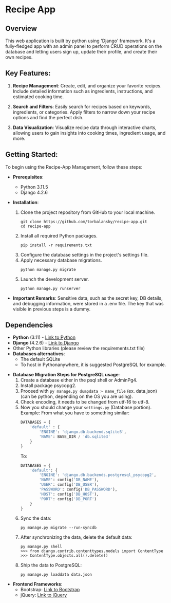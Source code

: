 # Recipe App
## Overview
This web application is built by python using 'Django' framework. It's a fully-fledged app with an admin panel to perform CRUD operations on the database and letting users sign up, update their profile, and create their own recipes. 

## Key Features:
1. **Recipe Management**: Create, edit, and organize your favorite recipes. Include detailed information such as ingredients, instructions, and estimated cooking time.

2. **Search and Filters**: Easily search for recipes based on keywords, ingredients, or categories. Apply filters to narrow down your recipe options and find the perfect dish. 

3. **Data Visualization**: Visualize recipe data through interactive charts, allowing users to gain insights into cooking times, ingredient usage, and more.

## Getting Started:
To begin using the Recipe-App Management, follow these steps:

+ **Prerequisites**:
    - Python 3.11.5
    - Django 4.2.6

+ **Installation**:
    1. Clone the project repository from GitHub to your local machine.
       ```
       git clone https://github.com/torbalansky/recipe-app.git
       cd recipe-app
       ```
    2. Install all required Python packages.
       ```
       pip install -r requirements.txt
       ```
    3. Configure the database settings in the project's settings file.
    4. Apply necessary database migrations.
       ```
       python manage.py migrate
       ```
    5. Launch the development server.
       ```
       python manage.py runserver
       ```

+ **Important Remarks**:
    Sensitive data, such as the secret key, DB details, and debugging information, were stored in a .env file. The key that was visible in previous steps is a dummy.

## Dependencies
* **Python** (3.11) - [Link to Python](https://www.python.org/)
* **Django** (4.2.6) - [Link to Django](https://www.djangoproject.com/)
* Other Python libraries (please review the requirements.txt file)
* **Databases alternatives**:
    * The default SQLite
    * To host in Pythonanywhere, it is suggested PostgreSQL for example.

+ **Database Migration Steps for PostgreSQL usage**:
    1. Create a database either in the psql shell or AdminPg4.
    2. Install package psycopg2.
    3. Proceed with `py manage.py dumpdata > name_file` (ex. data.json) (can be python, depending on the OS you are using).
    4. Check encoding, it needs to be changed from utf-16 to utf-8.
    5. Now you should change your `settings.py` (Database portion).
       Example: 
       From what you have to something similar:
       ```python
       DATABASES = {
           'default' : {
               'ENGINE': 'django.db.backend.sqlite3',
               'NAME': BASE_DIR / 'db.sqlite3'
           }
       }
       ```
       To:
       ```python
       DATABASES = {
           'default': {
               'ENGINE': 'django.db.backends.postgresql_psycopg2',
               'NAME': config('DB_NAME'),
               'USER': config('DB_USER'),
               'PASSWORD': config('DB_PASSWORD'),
               'HOST': config('DB_HOST'),
               'PORT': config('DB_PORT')
           } 
       }
       ```
    6. Sync the data:
       ```
       py manage.py migrate --run-syncdb
       ```
    7. After synchronizing the data, delete the default data:
       ```
       py manage.py shell
       >>> from django.contrib.contenttypes.models import ContentType
       >>> ContentType.objects.all().delete()
       ```
    8. Ship the data to PostgreSQL:
       ```
       py manage.py loaddata data.json
       ```

* **Frontend Frameworks**:
    - Bootstrap: [Link to Bootstrap](https://getbootstrap.com/)
    - jQuery: [Link to jQuery](https://jquery.com/)
